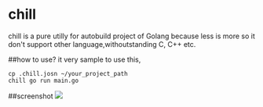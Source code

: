 # chill
chill is a pure  utilly for autobuild project of Golang
because less is more so it don't support other language,withoutstanding C, C++ etc.

##how to use?
it very sample to use this,
```
cp .chill.josn ~/your_project_path
chill go run main.go
```

##screenshot
![](http://p1.bqimg.com/567571/05802c2fbd2527c6.jpg)
